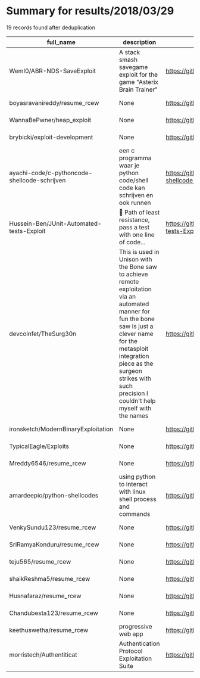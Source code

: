 
# Summary for results/2018/03/29
    
19 records found after deduplication

| full_name | description | html_url | matched_list | matched_count | pushed_at | size | stargazers_count | language | forks_count |
|----------------------------------------------|------------------------------------------------------------------------------------------------------------------------------------------------------------------------------------------------------------------------------------------------------------------|-----------------------------------------------------------------|----------------|-----------------|---------------------------|--------|--------------------|------------|---------------|
| WemI0/ABR-NDS-SaveExploit | A stack smash savegame exploit for the game "Asterix Brain Trainer" | https://github.com/WemI0/ABR-NDS-SaveExploit | ['exploit'] | 1 | 2018-03-29 13:55:26+00:00 | 29 | 2 | C | 0 |
| boyasravanireddy/resume_rcew | None | https://github.com/boyasravanireddy/resume_rcew | ['rce'] | 1 | 2018-03-29 08:33:13+00:00 | 9 | 0 | JavaScript | 0 |
| WannaBePwner/heap_exploit | None | https://github.com/WannaBePwner/heap_exploit | ['exploit'] | 1 | 2018-03-29 07:39:48+00:00 | 69 | 1 | C | 1 |
| brybicki/exploit-development | None | https://github.com/brybicki/exploit-development | ['exploit'] | 1 | 2018-03-29 18:08:11+00:00 | 2 | 0 | Python | 0 |
| ayachi-code/c-pythoncode-shellcode-schrijven | een c programma waar je python code/shell code kan schrijven en ook runnen | https://github.com/ayachi-code/c-pythoncode-shellcode-schrijven | ['shellcode'] | 1 | 2018-03-29 18:30:32+00:00 | 17 | 0 | C | 0 |
| Hussein-Ben/JUnit-Automated-tests-Exploit | :100: Path of least resistance, pass a test with one line of code... | https://github.com/Hussein-Ben/JUnit-Automated-tests-Exploit | ['exploit'] | 1 | 2018-03-29 12:40:20+00:00 | 1 | 1 | | 0 |
| devcoinfet/TheSurg30n | This is used in Unison with the Bone saw to achieve remote exploitation via an automated manner for fun the bone saw is just a clever name for the metasploit integration piece as the surgeon strikes with such precision I couldn't help myself with the names | https://github.com/devcoinfet/TheSurg30n | ['exploit'] | 1 | 2018-03-29 11:19:00+00:00 | 25 | 1 | Python | 0 |
| ironsketch/ModernBinaryExploitation | None | https://github.com/ironsketch/ModernBinaryExploitation | ['exploit'] | 1 | 2018-03-29 02:25:44+00:00 | 0 | 0 | | 0 |
| TypicalEagle/Exploits | None | https://github.com/TypicalEagle/Exploits | ['exploit'] | 1 | 2018-03-29 00:38:42+00:00 | 0 | 0 | | 0 |
| Mreddy6546/resume_rcew | None | https://github.com/Mreddy6546/resume_rcew | ['rce'] | 1 | 2018-03-29 06:54:39+00:00 | 347 | 0 | JavaScript | 0 |
| amardeepio/python-shellcodes | using python to interact with linux shell process and commands | https://github.com/amardeepio/python-shellcodes | ['shellcode'] | 1 | 2018-03-29 18:34:51+00:00 | 21 | 2 | Python | 0 |
| VenkySundu123/resume_rcew | None | https://github.com/VenkySundu123/resume_rcew | ['rce'] | 1 | 2018-03-29 06:58:52+00:00 | 11 | 0 | JavaScript | 0 |
| SriRamyaKonduru/resume_rcew | None | https://github.com/SriRamyaKonduru/resume_rcew | ['rce'] | 1 | 2018-03-29 06:57:52+00:00 | 9 | 0 | JavaScript | 0 |
| teju565/resume_rcew | None | https://github.com/teju565/resume_rcew | ['rce'] | 1 | 2018-03-29 06:56:16+00:00 | 13 | 0 | JavaScript | 0 |
| shaikReshma5/resume_rcew | None | https://github.com/shaikReshma5/resume_rcew | ['rce'] | 1 | 2018-03-29 07:11:30+00:00 | 6 | 0 | JavaScript | 0 |
| Husnafaraz/resume_rcew | None | https://github.com/Husnafaraz/resume_rcew | ['rce'] | 1 | 2018-03-29 07:16:50+00:00 | 187 | 0 | JavaScript | 0 |
| Chandubesta123/resume_rcew | None | https://github.com/Chandubesta123/resume_rcew | ['rce'] | 1 | 2018-03-29 07:06:31+00:00 | 166 | 0 | JavaScript | 0 |
| keethuswetha/resume_rcew | progressive web app | https://github.com/keethuswetha/resume_rcew | ['rce'] | 1 | 2018-03-29 08:32:37+00:00 | 5 | 0 | JavaScript | 0 |
| morristech/Authentiticat | Authentication Protocol Exploitation Suite | https://github.com/morristech/Authentiticat | ['exploit'] | 1 | 2018-03-29 02:33:12+00:00 | 17 | 0 | | 0 |
